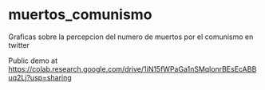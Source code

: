 # muertos_comunismo
Graficas sobre la percepcion del numero de muertos por el comunismo en twitter

Public demo at https://colab.research.google.com/drive/1iN15fWPaGa1nSMqlonrBEsEcABBuq2Lj?usp=sharing
